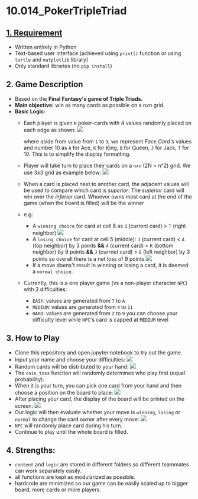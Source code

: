# 10.014_PokerTripleTriad

## [1. Requirement](https://docs.google.com/document/d/14Yq8YuP0RxB080rZlBmDTTOS-8_ds3UmV0gc3L_Sv4s/edit)
- Written entirely in Python
- Text-based user interface (achieved using `print()` function or using `turtle` and `matplotlib` library)
- Only standard libraries (no `pip install`)

## 2. Game Description
- Based on the **Final Fantasy's game of Triple Triads.**
- **Main objective:** win as many cards as possible on a nxn grid.
- **Basic Logic:** 
    - Each player is given `N` poker-cards with 4 values randomly placed on each edge as shown: 
    ![](https://i.imgur.com/UDhXXCx.png)

        where aside from value from `1` to `9`, we represent *Face Card's* values and number 10 as `A` for Ace, `K` for King, `Q` for Queen, `J` for Jack, `T` for 10. This is to simplify the display formatting.
    - Player will take turn to place their cards on a `nxn` (2N > n^2) grid. We use 3x3 grid as example below: 
    ![](https://i.imgur.com/AGvWhgE.png)
    - When a card is placed next to another card, the adjacent values will be used to compare which card is *superior*. The *superior* card will win over the *inferior* card. Whoever owns most card at the end of the game (when the board is filled) will be the winner
    - e.g:
        - A `winning choice` for card at cell 8 as `Q` (current card) > `T` (right neighbor)
        ![](https://i.imgur.com/MVRsG82.png)
        - A `losing choice` for card at cell 5 (middle):
        `J` (current card) < `A` (top neighbor) by 3 points **&&** 
        `4` (current card) < `K` (bottom neighbor) by 9 points **&&**
        `J` (currnet card) > `8` (left neighbor) by 3 points
        so overall there is a net loss of 9 points
        ![](https://i.imgur.com/XwaAhdA.png)
        - If a move doens't result in winning or losing a card, it is deemed a `normal choice`.
    - Currently, this is a one player game (vs a non-player character `NPC`) with 3 difficulties:
        - `EASY`: values are generated from `7` to `A`
        - `MEDIUM`: values are generated from `4` to `11`
        - `HARD`: values are generated from `2` to `9`
        you can choose your difficulty level while `NPC`'s card is capped at `MEDIUM` level
        
## 3. How to Play
- Clone this repository and open jupyter notebook to try out the game.
- Input your name and choose your difficulties:
![](https://i.imgur.com/NTXQl9s.png)
- Random cards will be distributed to your hand:
![](https://i.imgur.com/RY5uJY3.png)
- The `coin_toss` function will randomly determines who play first (equal probability).
- When it is your turn, you can pick one card from your hand and then choose a position on the board to place:
![](https://i.imgur.com/KMFdYbM.png)
- After placing your card, the display of the board will be printed on the screen: 
![](https://i.imgur.com/ybMQYzc.png)
- Our logic will then evaluate whether your move is `winning`, `losing` or `normal` to change the card owner after every move:
![](https://i.imgur.com/MsPfSgN.png)
- `NPC` will randomly place card during his turn.
- Continue to play until the whole board is filled. 

## 4. Strengths:
- `content` and `logic` are stored in different folders so different teammates can work separately easily.
- all functions are kept as modularized as possible.
- hardcode are minimized so our game can be easily scaled up to bigger board, more cards or more players.


